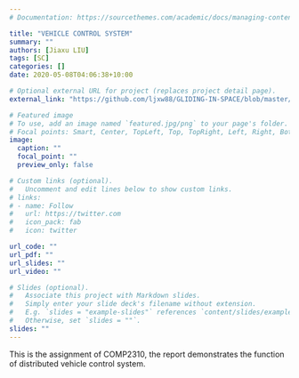 ```yaml
---
# Documentation: https://sourcethemes.com/academic/docs/managing-content/

title: "VEHICLE CONTROL SYSTEM"
summary: ""
authors: [Jiaxu LIU]
tags: [SC]
categories: []
date: 2020-05-08T04:06:38+10:00

# Optional external URL for project (replaces project detail page).
external_link: "https://github.com/ljxw88/GLIDING-IN-SPACE/blob/master/Report.pdf"

# Featured image
# To use, add an image named `featured.jpg/png` to your page's folder.
# Focal points: Smart, Center, TopLeft, Top, TopRight, Left, Right, BottomLeft, Bottom, BottomRight.
image:
  caption: ""
  focal_point: ""
  preview_only: false

# Custom links (optional).
#   Uncomment and edit lines below to show custom links.
# links:
# - name: Follow
#   url: https://twitter.com
#   icon_pack: fab
#   icon: twitter

url_code: ""
url_pdf: ""
url_slides: ""
url_video: ""

# Slides (optional).
#   Associate this project with Markdown slides.
#   Simply enter your slide deck's filename without extension.
#   E.g. `slides = "example-slides"` references `content/slides/example-slides.md`.
#   Otherwise, set `slides = ""`.
slides: ""
---
```

This is the assignment of COMP2310, the report demonstrates the function of distributed vehicle control system.
